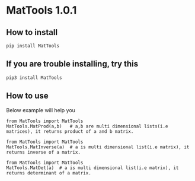 # MatTools 1.0.1


## How to install

```
pip install MatTools
```
## If you are trouble installing, try this
```
pip3 install MatTools
```
## How to use

Below example will help you

```
from MatTools import MatTools
MatTools.MatProd(a,b)	# a,b are multi dimensional lists(i.e matrices), it returns product of a and b matrix.

from MatTools import MatTools
MatTools.MatInverse(a)	# a is multi dimensional list(i.e matrix), it returns inverse of a matrix.

from MatTools import MatTools
MatTools.MatDet(a)	# a is multi dimensional list(i.e matrix), it returns determinant of a matrix.

```


